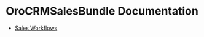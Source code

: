 OroCRMSalesBundle Documentation
===============================

- [Sales Workflows](./reference/workflows.md)

